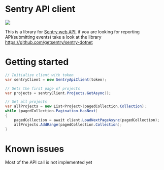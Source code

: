 # Sentry API client

![](https://github.com/olsh/sentry-api-client/workflows/ci/badge.svg)


This is a library for [Sentry web API](https://docs.sentry.io/api/), 
if you are looking for reporting API(submitting events) take a look at the library https://github.com/getsentry/sentry-dotnet

# Getting started


```csharp
// Initialize client with token
var sentryClient = new SentryApiClient(token);

// Gets the first page of projects
var projects = sentryClient.Projects.GetAsync();

// Get all projects
var allProjects = new List<Project>(pagedCollection.Collection);
while (pagedCollection.Pagination.HasNext)
{
    pagedCollection = await client.LoadNextPageAsync(pagedCollection);
    allProjects.AddRange(pagedCollection.Collection);
}
```

# Known issues

Most of the API call is not implemented yet
